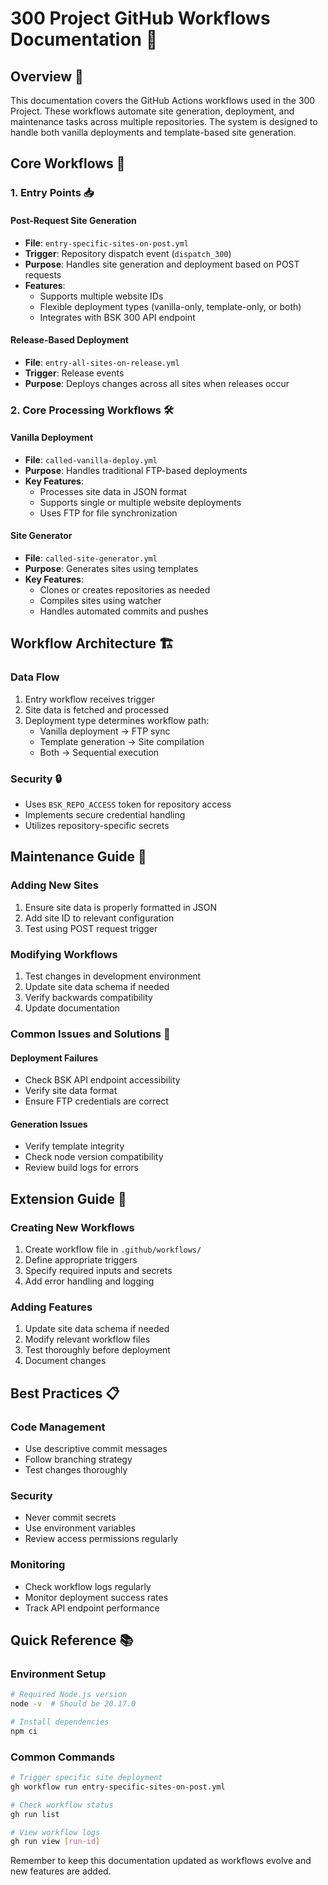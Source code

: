 
# 300 Project GitHub Workflows Documentation 📝

## Overview 📖
This documentation covers the GitHub Actions workflows used in the 300 Project. These workflows automate site generation, deployment, and maintenance tasks across multiple repositories. The system is designed to handle both vanilla deployments and template-based site generation.

## Core Workflows 🔄

### 1. Entry Points 📥

#### Post-Request Site Generation
- **File**: `entry-specific-sites-on-post.yml`
- **Trigger**: Repository dispatch event (`dispatch_300`)
- **Purpose**: Handles site generation and deployment based on POST requests
- **Features**:
  - Supports multiple website IDs
  - Flexible deployment types (vanilla-only, template-only, or both)
  - Integrates with BSK 300 API endpoint

#### Release-Based Deployment
- **File**: `entry-all-sites-on-release.yml`
- **Trigger**: Release events
- **Purpose**: Deploys changes across all sites when releases occur

### 2. Core Processing Workflows 🛠️

#### Vanilla Deployment
- **File**: `called-vanilla-deploy.yml`
- **Purpose**: Handles traditional FTP-based deployments
- **Key Features**:
  - Processes site data in JSON format
  - Supports single or multiple website deployments
  - Uses FTP for file synchronization

#### Site Generator
- **File**: `called-site-generator.yml`
- **Purpose**: Generates sites using templates
- **Key Features**:
  - Clones or creates repositories as needed
  - Compiles sites using watcher
  - Handles automated commits and pushes

## Workflow Architecture 🏗️

### Data Flow
1. Entry workflow receives trigger
2. Site data is fetched and processed
3. Deployment type determines workflow path:
   - Vanilla deployment → FTP sync
   - Template generation → Site compilation
   - Both → Sequential execution

### Security 🔒
- Uses `BSK_REPO_ACCESS` token for repository access
- Implements secure credential handling
- Utilizes repository-specific secrets

## Maintenance Guide 🔧

### Adding New Sites
1. Ensure site data is properly formatted in JSON
2. Add site ID to relevant configuration
3. Test using POST request trigger

### Modifying Workflows
1. Test changes in development environment
2. Update site data schema if needed
3. Verify backwards compatibility
4. Update documentation

### Common Issues and Solutions 🚨

#### Deployment Failures
- Check BSK API endpoint accessibility
- Verify site data format
- Ensure FTP credentials are correct

#### Generation Issues
- Verify template integrity
- Check node version compatibility
- Review build logs for errors

## Extension Guide 🔌

### Creating New Workflows
1. Create workflow file in `.github/workflows/`
2. Define appropriate triggers
3. Specify required inputs and secrets
4. Add error handling and logging

### Adding Features
1. Update site data schema if needed
2. Modify relevant workflow files
3. Test thoroughly before deployment
4. Document changes

## Best Practices 📋

### Code Management
- Use descriptive commit messages
- Follow branching strategy
- Test changes thoroughly

### Security
- Never commit secrets
- Use environment variables
- Review access permissions regularly

### Monitoring
- Check workflow logs regularly
- Monitor deployment success rates
- Track API endpoint performance

## Quick Reference 📚

### Environment Setup
```bash
# Required Node.js version
node -v  # Should be 20.17.0

# Install dependencies
npm ci
```

### Common Commands
```bash
# Trigger specific site deployment
gh workflow run entry-specific-sites-on-post.yml

# Check workflow status
gh run list

# View workflow logs
gh run view [run-id]
```

Remember to keep this documentation updated as workflows evolve and new features are added.